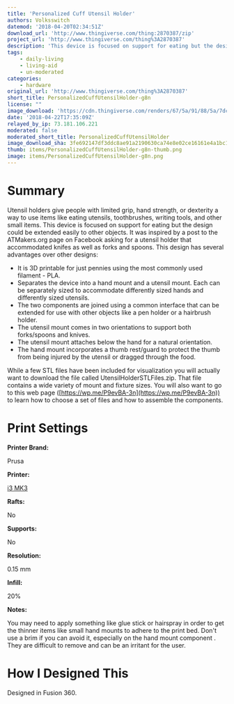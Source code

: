 ```yaml
---
title: 'Personalized Cuff Utensil Holder'
authors: Volksswitch
datemod: '2018-04-20T02:34:51Z'
download_url: 'http://www.thingiverse.com/thing:2870387/zip'
project_url: 'http://www.thingiverse.com/thing%3A2870387'
description: 'This device is focused on support for eating but the design could be extended easily to other objects. It was inspired by a post to the ATMakers.org page on Facebook asking for a utensil holder that accommodated knifes as well as forks and spoons. '
tags:
    - daily-living
    - living-aid
    - un-moderated
categories:
    - hardware
original_url: 'http://www.thingiverse.com/thing%3A2870387'
short_title: PersonalizedCuffUtensilHolder-g8n
license: ""
image_download: 'https://cdn.thingiverse.com/renders/67/5a/91/88/5a/7dc4dec52a7de72e3e47f16a9c69b4b9_preview_featured.JPG'
date: '2018-04-22T17:35:09Z'
relayed_by_ip: 73.181.106.221
moderated: false
moderated_short_title: PersonalizedCuffUtensilHolder
image_download_sha: 3fe692147df3ddc8ae91a2190630ca74e8e02ce16161e4a1bc1d9b52ebf21d0d
thumb: items/PersonalizedCuffUtensilHolder-g8n-thumb.png
image: items/PersonalizedCuffUtensilHolder-g8n.png
---
```

# Summary

<div>

Utensil holders give people with limited grip, hand strength, or dexterity a way to use items like eating utensils, toothbrushes, writing tools, and other small items. This device is focused on support for eating but the design could be extended easily to other objects. It was inspired by a post to the ATMakers.org page on Facebook asking for a utensil holder that accommodated knifes as well as forks and spoons. This design has several advantages over other designs:

*   It is 3D printable for just pennies using the most commonly used filament - PLA.
*   Separates the device into a hand mount and a utensil mount. Each can be separately sized to accommodate differently sized hands and differently sized utensils.
*   The two components are joined using a common interface that can be extended for use with other objects like a pen holder or a hairbrush holder.
*   The utensil mount comes in two orientations to support both forks/spoons and knives.
*   The utensil mount attaches below the hand for a natural orientation.
*   The hand mount incorporates a thumb rest/guard to protect the thumb from being injured by the utensil or dragged through the food.

While a few STL files have been included for visualization you will actually want to download the file called UtensilHolderSTLFiles.zip. That file contains a wide variety of mount and fixture sizes. You will also want to go to this web page ([https://wp.me/P9evBA-3n](https://wp.me/P9evBA-3n)) to learn how to choose a set of files and how to assemble the components.

</div>

# Print Settings

**Printer Brand:**

<div>

Prusa

</div>

**Printer:**

<div>

[i3 MK3](http://amzn.to/2rqZ6Uo)

</div>

**Rafts:**

<div>

No

</div>

**Supports:**

<div>

No

</div>

**Resolution:**

<div>

0.15 mm

</div>

**Infill:**

<div>

20%

</div>

**Notes:**

<div>

You may need to apply something like glue stick or hairspray in order to get the thinner items like small hand mounts to adhere to the print bed. Don't use a brim if you can avoid it, especially on the hand mount component . They are difficult to remove and can be an irritant for the user.

</div>

# How I Designed This

<div>

Designed in Fusion 360.

</div>